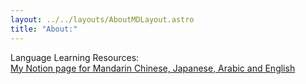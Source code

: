 ```yaml
---
layout: ../../layouts/AboutMDLayout.astro
title: "About:"
---
```



Language Learning Resources:  
[My Notion page for Mandarin Chinese, Japanese, Arabic and English](https://alyssabedard.notion.site/Languages-5e39572cb5314ff3baf57f6932a1010d?pvs=4)



  